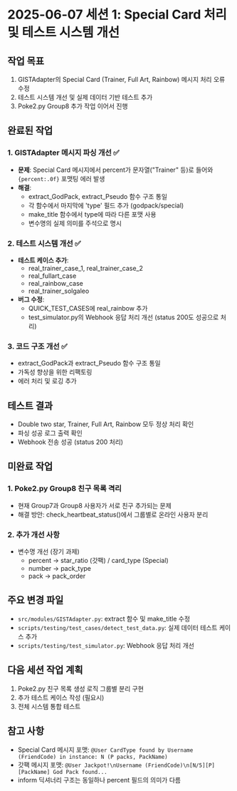 # 2025-06-07 세션 1: Special Card 처리 및 테스트 시스템 개선

## 작업 목표
1. GISTAdapter의 Special Card (Trainer, Full Art, Rainbow) 메시지 처리 오류 수정
2. 테스트 시스템 개선 및 실제 데이터 기반 테스트 추가
3. Poke2.py Group8 추가 작업 이어서 진행

## 완료된 작업

### 1. GISTAdapter 메시지 파싱 개선 ✅
- **문제**: Special Card 메시지에서 percent가 문자열("Trainer" 등)로 들어와 `{percent:.0f}` 포맷팅 에러 발생
- **해결**: 
  - extract_GodPack, extract_Pseudo 함수 구조 통일
  - 각 함수에서 마지막에 'type' 필드 추가 (godpack/special)
  - make_title 함수에서 type에 따라 다른 포맷 사용
  - 변수명의 실제 의미를 주석으로 명시

### 2. 테스트 시스템 개선 ✅
- **테스트 케이스 추가**:
  - real_trainer_case_1, real_trainer_case_2
  - real_fullart_case  
  - real_rainbow_case
  - real_trainer_solgaleo
- **버그 수정**:
  - QUICK_TEST_CASES에 real_rainbow 추가
  - test_simulator.py의 Webhook 응답 처리 개선 (status 200도 성공으로 처리)

### 3. 코드 구조 개선 ✅
- extract_GodPack과 extract_Pseudo 함수 구조 통일
- 가독성 향상을 위한 리팩토링
- 에러 처리 및 로깅 추가

## 테스트 결과
- Double two star, Trainer, Full Art, Rainbow 모두 정상 처리 확인
- 파싱 성공 로그 출력 확인
- Webhook 전송 성공 (status 200 처리)

## 미완료 작업

### 1. Poke2.py Group8 친구 목록 격리
- 현재 Group7과 Group8 사용자가 서로 친구 추가되는 문제
- 해결 방안: check_heartbeat_status()에서 그룹별로 온라인 사용자 분리

### 2. 추가 개선 사항
- 변수명 개선 (장기 과제)
  - percent → star_ratio (갓팩) / card_type (Special)
  - number → pack_type
  - pack → pack_order

## 주요 변경 파일
- `src/modules/GISTAdapter.py`: extract 함수 및 make_title 수정
- `scripts/testing/test_cases/detect_test_data.py`: 실제 데이터 테스트 케이스 추가
- `scripts/testing/test_simulator.py`: Webhook 응답 처리 개선

## 다음 세션 작업 계획
1. Poke2.py 친구 목록 생성 로직 그룹별 분리 구현
2. 추가 테스트 케이스 작성 (필요시)
3. 전체 시스템 통합 테스트

## 참고 사항
- Special Card 메시지 포맷: `@User CardType found by Username (FriendCode) in instance: N (P packs, PackName)`
- 갓팩 메시지 포맷: `@User Jackpot!\nUsername (FriendCode)\n[N/5][P][PackName] God Pack found...`
- inform 딕셔너리 구조는 동일하나 percent 필드의 의미가 다름